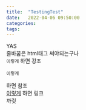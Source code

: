 ```yaml
---
title:  "TestingTest"
date:   2022-04-06 09:50:00
categories: 
tags: 
---
```

YAS<br>
줄바꿈은 html태그 써야되는구나<br>
`이렇게` 하면 강조<br>
```angular2html
이렇게
```
하면 참조<br>
[이렇게][thisandthat] 하면 링크<br>
까릿

[thisandthat]: http://naver.com